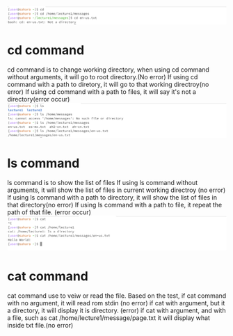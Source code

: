 ![image](cd.png)
# cd command
cd command is to change working directory, when using cd command without arguments, it will go to root directory.(No error)
If using cd command with a path to diretory, it will go to that working directroy(no error)
If using cd command with a path to files, it will say it's not a directory(error occur)
![image](ls.png)
# ls command
ls command is to show the list of files
If using ls command without arguments, it will show the list of files in current working directroy (no error)
If using ls command with a path to directory, it will show the list of files in that directory(no error)
If using ls command with a path to file, it repeat the path of that file. (error occur)
![image](cat.png)
# cat command
cat command use to veiw or read the file.
Based on the test, if cat command with no argument, it will read rom stdin (no error)
if cat with argument, but it a directory, it will display it is directory. (error)
if cat with argument, and with a file, such as cat /home/lecture1/message/page.txt it will display what inside txt file.(no error)

